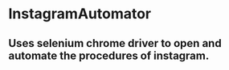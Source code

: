 # InstagramAutomator

## Uses selenium chrome driver to open and automate the procedures of instagram.
